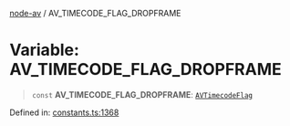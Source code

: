 [node-av](../globals.md) / AV\_TIMECODE\_FLAG\_DROPFRAME

# Variable: AV\_TIMECODE\_FLAG\_DROPFRAME

> `const` **AV\_TIMECODE\_FLAG\_DROPFRAME**: [`AVTimecodeFlag`](../type-aliases/AVTimecodeFlag.md)

Defined in: [constants.ts:1368](https://github.com/seydx/av/blob/f8631fc881b394300b1479f511d55cf1c370a87f/src/constants/constants.ts#L1368)
